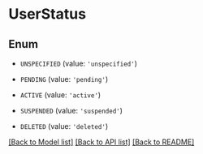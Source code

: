 # UserStatus


## Enum

* `UNSPECIFIED` (value: `'unspecified'`)

* `PENDING` (value: `'pending'`)

* `ACTIVE` (value: `'active'`)

* `SUSPENDED` (value: `'suspended'`)

* `DELETED` (value: `'deleted'`)

[[Back to Model list]](../README.md#documentation-for-models) [[Back to API list]](../README.md#documentation-for-api-endpoints) [[Back to README]](../README.md)


